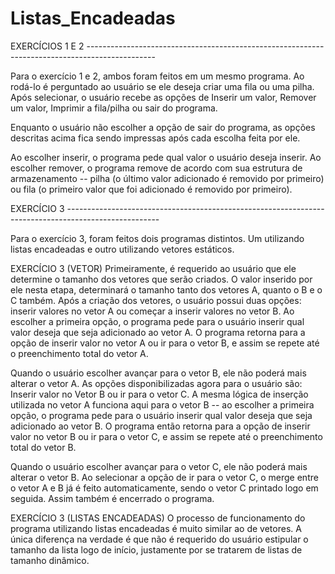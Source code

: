 # Listas_Encadeadas


EXERCÍCIOS 1 E 2 -----------------------------------------------------------------------------------------------

Para o exercício 1 e 2, ambos foram feitos em um mesmo programa. Ao rodá-lo é perguntado ao usuário se ele deseja criar uma fila ou uma pilha. Após selecionar, o usuário recebe as opções de Inserir um valor, Remover um valor, Imprimir a fila/pilha ou sair do programa. 

Enquanto o usuário não escolher a opção de sair do programa, as opções descritas acima fica sendo impressas após cada escolha feita por ele.

Ao escolher inserir, o programa pede qual valor o usuário deseja inserir.
Ao escolher remover, o programa remove de acordo com sua estrutura de armazenamento -- pilha (o último valor adicionado é removido por primeiro) ou fila (o primeiro valor que foi adicionado é removido por primeiro).


EXERCÍCIO 3 -----------------------------------------------------------------------------------------------------

Para o exercício 3, foram feitos dois programas distintos. Um utilizando listas encadeadas e outro utilizando vetores estáticos.


EXERCÍCIO 3 (VETOR)
 Primeiramente, é requerido ao usuário que ele determine o tamanho dos vetores que serão criados. O valor inserido por ele nesta etapa, determinará o tamanho tanto dos vetores A, quanto o B e o C também.
 Após a criação dos vetores, o usuário possui duas opções: inserir valores no vetor A ou começar a inserir valores no vetor B. Ao escolher a primeira opção, o programa pede para o usuário inserir qual valor deseja que seja adicionado ao vetor A. O programa retorna para a opção de inserir valor no vetor A ou ir para o vetor B, e assim se repete até o preenchimento total do vetor A.

 Quando o usuário escolher avançar para o vetor B, ele não poderá mais alterar o vetor A. As opções disponibilizadas agora para o usuário são: Inserir valor no Vetor B ou ir para o vetor C. A mesma lógica de inserção utilizada no vetor A funciona aqui para o vetor B -- ao escolher a primeira opção, o programa pede para o usuário inserir qual valor deseja que seja adicionado ao vetor B. O programa então retorna para a opção de inserir valor no vetor B ou ir para o vetor C, e assim se repete até o preenchimento total do vetor B.

 Quando o usuário escolher avançar para o vetor C, ele não poderá mais alterar o vetor B. Ao selecionar a opção de ir para o vetor C, o merge entre o vetor A e B já é feito automaticamente, sendo o vetor C printado logo em seguida. Assim também é encerrado o programa.


EXERCÍCIO 3 (LISTAS ENCADEADAS)
    O processo de funcionamento do programa utilizando listas encadeadas é muito similar ao de vetores. A única diferença na verdade é que não é requerido do usuário estipular o tamanho da lista logo de início, justamente por se tratarem de listas de tamanho dinâmico.




